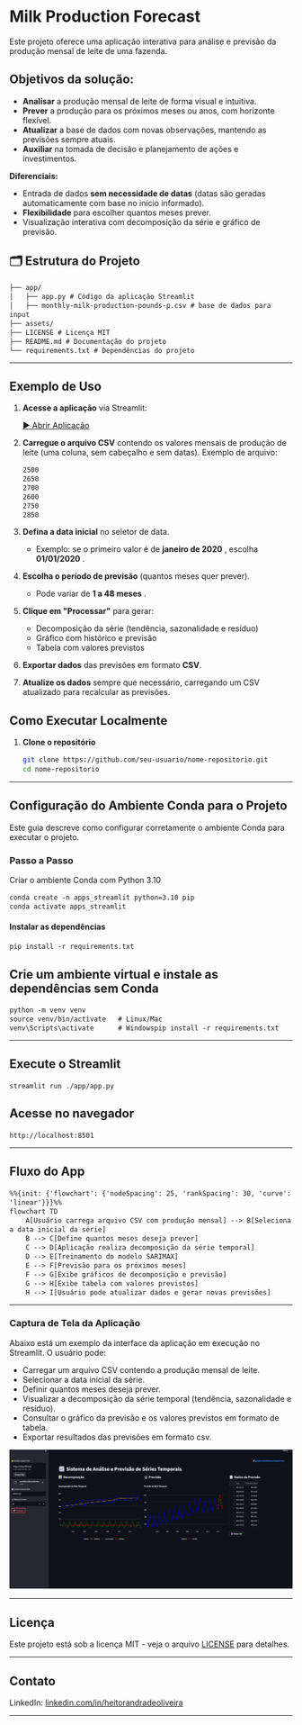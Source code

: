 # Milk Production Forecast

Este projeto oferece uma aplicação interativa para análise e previsão da produção mensal de leite de uma fazenda.

## Objetivos da solução:

- **Analisar** a produção mensal de leite de forma visual e intuitiva.
- **Prever** a produção para os próximos meses ou anos, com horizonte flexível.
- **Atualizar** a base de dados com novas observações, mantendo as previsões sempre atuais.
- **Auxiliar** na tomada de decisão e planejamento de ações e investimentos.

**Diferenciais:**

- Entrada de dados **sem necessidade de datas** (datas são geradas automaticamente com base no início informado).
- **Flexibilidade** para escolher quantos meses prever.
- Visualização interativa com decomposição da série e gráfico de previsão.

## 🗂 Estrutura do Projeto

```
├── app/
│   ├── app.py # Código da aplicação Streamlit
│   ├── monthly-milk-production-pounds-p.csv # base de dados para input
├── assets/
├── LICENSE # Licença MIT
├── README.md # Documentação do projeto
└── requirements.txt # Dependências do projeto

```

---

## Exemplo de Uso

1. **Acesse a aplicação** via Streamlit:

   [▶ Abrir Aplicação](https://milk-production-forecast-hao.streamlit.app)

2. **Carregue o arquivo CSV** contendo os valores mensais de produção de leite (uma coluna, sem cabeçalho e sem datas).
   Exemplo de arquivo:

   ```
   2500
   2650
   2700
   2600
   2750
   2850
   ```

3. **Defina a data inicial** no seletor de data.

   - Exemplo: se o primeiro valor é de **janeiro de 2020** , escolha **01/01/2020** .

4. **Escolha o período de previsão** (quantos meses quer prever).

   - Pode variar de **1 a 48 meses** .

5. **Clique em "Processar"** para gerar:

   - Decomposição da série (tendência, sazonalidade e resíduo)
   - Gráfico com histórico e previsão
   - Tabela com valores previstos

6. **Exportar dados** das previsões em formato **CSV**.
7. **Atualize os dados** sempre que necessário, carregando um CSV atualizado para recalcular as previsões.

## Como Executar Localmente

1. **Clone o repositório**
   ```bash
   git clone https://github.com/seu-usuario/nome-repositorio.git
   cd nome-repositorio
   ```

---

## Configuração do Ambiente Conda para o Projeto

Este guia descreve como configurar corretamente o ambiente Conda para executar o projeto.

### Passo a Passo

Criar o ambiente Conda com Python 3.10

```
conda create -n apps_streamlit python=3.10 pip
conda activate apps_streamlit
```

#### Instalar as dependências

```
pip install -r requirements.txt
```

## Crie um ambiente virtual e instale as dependências sem Conda

```
python -m venv venv
source venv/bin/activate   # Linux/Mac
venv\Scripts\activate      # Windowspip install -r requirements.txt
```

---

## Execute o Streamlit

```
streamlit run ./app/app.py
```

## Acesse no navegador

```
http://localhost:8501
```

---

## Fluxo do App

```mermaid
%%{init: {'flowchart': {'nodeSpacing': 25, 'rankSpacing': 30, 'curve': 'linear'}}}%%
flowchart TD
    A[Usuário carrega arquivo CSV com produção mensal] --> B[Seleciona a data inicial da série]
    B --> C[Define quantos meses deseja prever]
    C --> D[Aplicação realiza decomposição da série temporal]
    D --> E[Treinamento do modelo SARIMAX]
    E --> F[Previsão para os próximos meses]
    F --> G[Exibe gráficos de decomposição e previsão]
    G --> H[Exibe tabela com valores previstos]
    H --> I[Usuário pode atualizar dados e gerar novas previsões]
```

---

### Captura de Tela da Aplicação

Abaixo está um exemplo da interface da aplicação em execução no Streamlit.
O usuário pode:

- Carregar um arquivo CSV contendo a produção mensal de leite.
- Selecionar a data inicial da série.
- Definir quantos meses deseja prever.
- Visualizar a decomposição da série temporal (tendência, sazonalidade e resíduo).
- Consultar o gráfico da previsão e os valores previstos em formato de tabela.
- Exportar resultados das previsões em formato csv.

<img src="./assets/print_app.png" alt="Interface da Aplicação" width="800"/>

---

## Licença

Este projeto está sob a licença MIT - veja o arquivo [LICENSE](./LICENSE) para detalhes.

---

## Contato

LinkedIn: [linkedin.com/in/heitorandradeoliveira](https://linkedin.com/in/heitorandradeoliveira)

---
